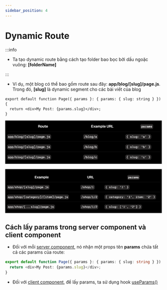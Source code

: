 ```yaml
---
sidebar_position: 4
---
```


# Dynamic Route

:::info

- Ta tạo dynamic route bằng cách tạo folder bao bọc bởi dấu ngoặc vuông: **[folderName]**

:::

- Ví dụ, một blog có thể bao gồm route sau đây: **app/blog/[slug]/page.js**. Trong đó, **[slug]** là dynamic segment cho các bài viết của blog

```tsx title="app/blog/[slug]/page.tsx"
export default function Page({ params }: { params: { slug: string } }) {
  return <div>My Post: {params.slug}</div>;
}
```

![1724165264643](image/dynamic-route/1724165264643.png)

![1724430279477](image/dynamic-route/1724430279477.png)

## Cách lấy params trong server component và client component

- Đối với mỗi [server component](../rendering#server-component), nó nhận một props tên **params** chứa tất cả các params của route:

```ts title="app/blog/[slug]/page.tsx"
export default function Page({ params }: { params: { slug: string } }) {
  return <div>My Post: {params.slug}</div>;
}
```

- Đối với [client component](../rendering#client-component), để lấy params, ta sử dụng hook [useParams()](../functions/useParams)
